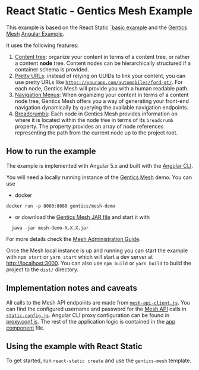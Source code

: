 # React Static - Gentics Mesh Example

This example is based on the React Static [`basic example](examples/basic) and the [Gentics Mesh](https://getmesh.io/) [Angular Example](https://github.com/gentics/mesh-angular-example).

It uses the following features:
1. [Content tree](https://getmesh.io/docs/beta/features.html#contenttree): organize your content in terms of a content tree, or rather a content <strong>node</strong> tree. Content nodes can be hierarchically structured if a container schema is provided.
1. [Pretty URLs](https://getmesh.io/docs/beta/features.html#prettyurls): instead of relying on UUIDs to link your content, you can use pretty URLs like <code>https://yourapp.com/automobiles/ford-gt/</code>. For each node, Gentics Mesh will provide you with a human readable path.
1. [Navigation Menus](https://getmesh.io/docs/beta/features.html#navigation): When organizing your content in terms of a content node tree, Gentics Mesh offers you a way of generating your front-end navigation dynamically by querying the available navigation endpoints.
1. [Breadcrumbs](https://getmesh.io/docs/beta/features.html#_breadcrumbs): Each node in Gentics Mesh provides information on where it is located within the node tree in terms of its <code>breadcrumb</code> property. The property provides an array of node references representing the path from the current node up to the project root.

## How to run the example
The example is implemented with Angular 5.x and built with the [Angular CLI](https://github.com/angular/angular-cli).

You will need a locally running instance of the [Gentics Mesh](https://getmesh.io/) demo. You can use 
- docker
``` 
docker run -p 8080:8080 gentics/mesh-demo
``` 
- or download the [Gentics Mesh JAR file](https://getmesh.io/Download) and start it with
```  
  java -jar mesh-demo-X.X.X.jar
```
For more details check the [Mesh Administration Guide](https://getmesh.io/docs/beta/administration-guide.html).

Once the Mesh local instance is up and running you can start the example with
`npm start`  or `yarn start` which will start a dev server at [http://localhost:3000](http://localhost:3000).
You can also use `npm build`  or `yarn build` to build the project to the `dist/` directory.

## Implementation notes and caveats
All calls to the Mesh API endpoints are made from [`mesh-api-client.js`](examples/gentics-mesh/src/mesh/mesh-data.service.ts). You can find the configured username and password for the [Mesh API](https://getmesh.io/docs/beta/raml/) calls in [`static.config.js`](examples/gentics-mesh/src/mesh/static.config.js).
Angular CLI proxy configuration can be found in [proxy.conf.js](proxy.conf.js).
The rest of the application logic is contained in the [app component](src/app/app.component.ts) file.

## Using the example with React Static
To get started, run `react-static create` and use the `gentics-mesh` template.
